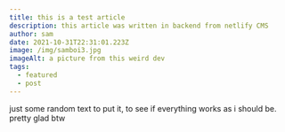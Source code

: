 ```yaml
---
title: this is a test article
description: this article was written in backend from netlify CMS
author: sam
date: 2021-10-31T22:31:01.223Z
image: /img/samboi3.jpg
imageAlt: a picture from this weird dev
tags:
  - featured
  - post
---
```

just some random text to put it, to see if everything works as i should be. pretty glad btw